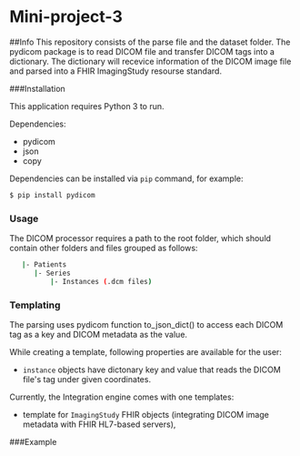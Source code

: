 # Mini-project-3

##Info
This repository consists of the parse file and the dataset folder. The pydicom package is to read DICOM file and transfer DICOM tags into a dictionary. The dictionary will recevice information of the DICOM image file and parsed into a FHIR ImagingStudy resourse standard.

###Installation

This application requires Python 3 to run.

Dependencies:

* pydicom
* json
* copy

Dependencies can be installed via `pip` command, for example:

```sh
$ pip install pydicom
``` 

### Usage

The DICOM processor requires a path to the root folder, which should contain other folders and files grouped as follows:
```sh
   |- Patients
      |- Series
          |- Instances (.dcm files)
```

### Templating

The parsing uses pydicom function to_json_dict() to access each DICOM tag as a key and DICOM metadata as the value. 

While creating a template, following properties are available for the user: 
- `instance` objects have dictonary key and value that reads the DICOM file's tag under given coordinates. 

Currently, the Integration engine comes with one templates:
- template for `ImagingStudy` FHIR objects (integrating DICOM image metadata with FHIR HL7-based servers),


###Example


